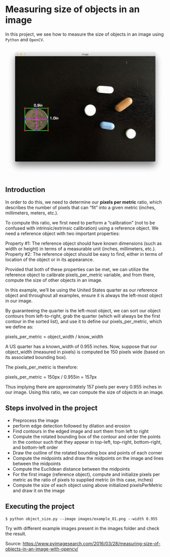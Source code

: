 # Measuring size of objects in an image

[//]: # (Image References)

[image1]: ./images/size_of_objects_example.gif "Image with size of objects"
[image2]: ./images/receipt-edge-detected.jpg "Edge detection of the receipt"
[image3]: ./images/receipt-outlined.jpg "Outline of the receipt"
[image4]: ./images/receipt-scanned.jpg "Perspective transformed receipt"

In this project, we see how to measure the size of objects in an image using `Python` and `OpenCV`.

![alt_text][image1]

## Introduction
In order to do this, we need to determine our <strong>pixels per metric</strong> ratio, which describes the number of pixels that can “fit” into a given metric (inches, millimeters, meters, etc.).

To compute this ratio, we first need to perform a “calibration” (not to be confused with intrinsic/extrinsic calibration) using a reference object. We need a reference object with two important properties:

Property #1: The reference object should have known dimensions (such as width or height) in terms of a measurable unit (inches, millimeters, etc.).
Property #2: The reference object should be easy to find, either in terms of location of the object or in its appearance.

Provided that both of these properties can be met, we can utilize the reference object to calibrate pixels_per_metric variable, and from there, compute the size of other objects in an image.

In this example, we’ll be using the United States quarter as our reference object and throughout all examples, ensure it is always the left-most object in our image.

By guaranteeing the quarter is the left-most object, we can sort our object contours from left-to-right, grab the quarter (which will always be the first contour in the sorted list), and use it to define our pixels_per_metric, which we define as:

pixels_per_metric = object_width / know_width

A US quarter has a known_width of 0.955 inches. Now, suppose that our object_width (measured in pixels) is computed be 150 pixels wide (based on its associated bounding box).

The pixels_per_metric is therefore:

pixels_per_metric = 150px / 0.955in = 157px

Thus implying there are approximately 157 pixels per every 0.955 inches in our image. Using this ratio, we can compute the size of objects in an image.

## Steps involved in the project

* Preprocess the image
* perform edge detection followed by dilation and erosion
* Find contours in the edged image and sort them from left to right
* Compute the rotated bounding box of the contour and order the points in the contour such that they appear in top-left, top-right, bottom-right, and bottom-left order
* Draw the outline of the rotated bounding box and points of each corner
* Compute the midpoints adnd draw the midpoints on the image and lines between the midpoints
* Compute the Euclidean distance between the midpoints
* For the first image (reference object), compute and initialize pixels per metric as the ratio of pixels to supplied metric (in this case, inches)
* Compute the size of each object using above initialized pixelsPerMetric and draw it on the image

## Executing the project
`$ python object_size.py --image images/example_01.png --width 0.955`

Try with different example images present in the images folder and check the result.

Source: https://www.pyimagesearch.com/2016/03/28/measuring-size-of-objects-in-an-image-with-opencv/
